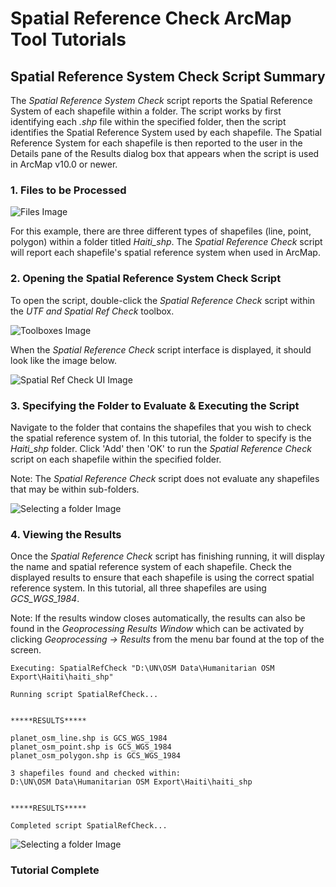 # Spatial Reference Check ArcMap Tool Tutorials

## Spatial Reference System Check Script Summary
The *Spatial Reference System Check* script reports the Spatial Reference System of each shapefile within a folder. The script works by first identifying each *.shp* file within the specified folder, then the script identifies the Spatial Reference System used by each shapefile. The Spatial Reference System for each shapefile is then reported to the user in the Details pane of the Results dialog box that appears when the script is used in ArcMap v10.0 or newer.

### 1. Files to be Processed
![Files Image](K:\UN\UN_COD_Tools\COD-ArcTools\Screenshots\SpatialRef_Check\files.PNG "Files to be Processed")

For this example, there are three different types of shapefiles (line, point, polygon) within a folder titled *Haiti_shp*. The *Spatial Reference Check* script will report each shapefile's spatial reference system when used in ArcMap.

### 2. Opening the Spatial Reference System Check Script
To open the script, double-click the *Spatial Reference Check* script within the *UTF and Spatial Ref Check* toolbox.

![Toolboxes Image](K:\UN\UN_COD_Tools\COD-ArcTools\Screenshots\SpatialRef_Check\toolAdded.PNG "Toolboxes")

When the *Spatial Reference Check* script interface is displayed, it should look like the image below.

![Spatial Ref Check UI Image](K:\UN\UN_COD_Tools\COD-ArcTools\Screenshots\SpatialRef_Check\SpatialRefCheckUI.PNG "Spatial Ref Check UI")

### 3. Specifying the Folder to Evaluate & Executing the Script
Navigate to the folder that contains the shapefiles that you wish to check the spatial reference system of. In this tutorial, the folder to specify is the *Haiti_shp* folder. Click 'Add' then 'OK' to run the *Spatial Reference Check* script on each shapefile within the specified folder.

Note: The *Spatial Reference Check* script does not evaluate any shapefiles that may be within sub-folders.

![Selecting a folder Image](K:\UN\UN_COD_Tools\COD-ArcTools\Screenshots\SpatialRef_Check\SpatialRefChooseFolder.PNG "Selecting a folder")

### 4. Viewing the Results
Once the *Spatial Reference Check* script has finishing running, it will display the name and spatial reference system of each shapefile. Check the displayed results to ensure that each shapefile is using the correct spatial reference system. In this tutorial, all three shapefiles are using *GCS_WGS_1984*.

Note: If the results window closes automatically, the results can also be found in the *Geoprocessing Results Window* which can be activated by clicking *Geoprocessing -> Results* from the menu bar found at the top of the screen.

	Executing: SpatialRefCheck "D:\UN\OSM Data\Humanitarian OSM Export\Haiti\haiti_shp"

	Running script SpatialRefCheck...


	*****RESULTS*****

	planet_osm_line.shp is GCS_WGS_1984
	planet_osm_point.shp is GCS_WGS_1984
	planet_osm_polygon.shp is GCS_WGS_1984

	3 shapefiles found and checked within:
	D:\UN\OSM Data\Humanitarian OSM Export\Haiti\haiti_shp


	*****RESULTS*****

	Completed script SpatialRefCheck...

![Selecting a folder Image](K:\UN\UN_COD_Tools\COD-ArcTools\Screenshots\SpatialRef_Check\SpatialRefOutput.PNG "Selecting a folder")

### Tutorial Complete
